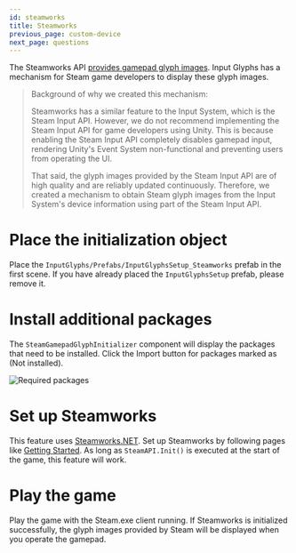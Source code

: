```yaml
---
id: steamworks
title: Steamworks
previous_page: custom-device
next_page: questions
---
```


The Steamworks API [provides gamepad glyph images](https://partner.steamgames.com/doc/api/isteaminput#GetGlyphForActionOrigin). Input Glyphs has a mechanism for Steam game developers to display these glyph images.

> Background of why we created this mechanism:
> 
> Steamworks has a similar feature to the Input System, which is the Steam Input API.
> However, we do not recommend implementing the Steam Input API for game developers using Unity. This is because enabling the Steam Input API completely disables gamepad input, rendering Unity's Event System non-functional and preventing users from operating the UI.
> 
> That said, the glyph images provided by the Steam Input API are of high quality and are reliably updated continuously. Therefore, we created a mechanism to obtain Steam glyph images from the Input System's device information using part of the Steam Input API.

# Place the initialization object
Place the `InputGlyphs/Prefabs/InputGlyphsSetup_Steamworks` prefab in the first scene.
If you have already placed the `InputGlyphsSetup` prefab, please remove it.

# Install additional packages
The `SteamGamepadGlyphInitializer` component will display the packages that need to be installed. Click the Import button for packages marked as (Not installed).

![Required packages]({{site.baseurl}}/assets/steamworks_required_packages.png)

# Set up Steamworks
This feature uses [Steamworks.NET](https://steamworks.github.io/). Set up Steamworks by following pages like [Getting Started](https://steamworks.github.io/gettingstarted). As long as `SteamAPI.Init()` is executed at the start of the game, this feature will work.

# Play the game
Play the game with the Steam.exe client running. If Steamworks is initialized successfully, the glyph images provided by Steam will be displayed when you operate the gamepad.
